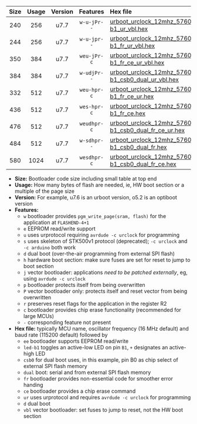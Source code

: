|Size|Usage|Version|Features|Hex file|
|:-:|:-:|:-:|:-:|:--|
|240|256|u7.7|`w-u-jPr--`|[urboot_urclock_12mhz_57600bps_led-b1_ur_vbl.hex](https://raw.githubusercontent.com/stefanrueger/urboot.hex/main/boards/urclock/fcpu_12mhz/57600_bps/urboot_urclock_12mhz_57600bps_led-b1_ur_vbl.hex)|
|244|256|u7.7|`w-u-jpr--`|[urboot_urclock_12mhz_57600bps_led-b1_fr_ur_vbl.hex](https://raw.githubusercontent.com/stefanrueger/urboot.hex/main/boards/urclock/fcpu_12mhz/57600_bps/urboot_urclock_12mhz_57600bps_led-b1_fr_ur_vbl.hex)|
|350|384|u7.7|`weu-jPr-c`|[urboot_urclock_12mhz_57600bps_ee_led-b1_fr_ce_ur_vbl.hex](https://raw.githubusercontent.com/stefanrueger/urboot.hex/main/boards/urclock/fcpu_12mhz/57600_bps/urboot_urclock_12mhz_57600bps_ee_led-b1_fr_ce_ur_vbl.hex)|
|384|384|u7.7|`w-udjPr--`|[urboot_urclock_12mhz_57600bps_led-b1_csb0_dual_ur_vbl.hex](https://raw.githubusercontent.com/stefanrueger/urboot.hex/main/boards/urclock/fcpu_12mhz/57600_bps/urboot_urclock_12mhz_57600bps_led-b1_csb0_dual_ur_vbl.hex)|
|332|512|u7.7|`weu-hpr-c`|[urboot_urclock_12mhz_57600bps_ee_led-b1_fr_ce_ur.hex](https://raw.githubusercontent.com/stefanrueger/urboot.hex/main/boards/urclock/fcpu_12mhz/57600_bps/urboot_urclock_12mhz_57600bps_ee_led-b1_fr_ce_ur.hex)|
|436|512|u7.7|`wes-hpr-c`|[urboot_urclock_12mhz_57600bps_ee_led-b1_fr_ce.hex](https://raw.githubusercontent.com/stefanrueger/urboot.hex/main/boards/urclock/fcpu_12mhz/57600_bps/urboot_urclock_12mhz_57600bps_ee_led-b1_fr_ce.hex)|
|476|512|u7.7|`weudhpr-c`|[urboot_urclock_12mhz_57600bps_ee_led-b1_csb0_dual_fr_ce_ur.hex](https://raw.githubusercontent.com/stefanrueger/urboot.hex/main/boards/urclock/fcpu_12mhz/57600_bps/urboot_urclock_12mhz_57600bps_ee_led-b1_csb0_dual_fr_ce_ur.hex)|
|484|512|u7.7|`w-sdhpr--`|[urboot_urclock_12mhz_57600bps_led-b1_csb0_dual_fr.hex](https://raw.githubusercontent.com/stefanrueger/urboot.hex/main/boards/urclock/fcpu_12mhz/57600_bps/urboot_urclock_12mhz_57600bps_led-b1_csb0_dual_fr.hex)|
|580|1024|u7.7|`wesdhpr-c`|[urboot_urclock_12mhz_57600bps_ee_led-b1_csb0_dual_fr_ce.hex](https://raw.githubusercontent.com/stefanrueger/urboot.hex/main/boards/urclock/fcpu_12mhz/57600_bps/urboot_urclock_12mhz_57600bps_ee_led-b1_csb0_dual_fr_ce.hex)|

- **Size:** Bootloader code size including small table at top end
- **Usage:** How many bytes of flash are needed, ie, HW boot section or a multiple of the page size
- **Version:** For example, u7.6 is an urboot version, o5.2 is an optiboot version
- **Features:**
  + `w` bootloader provides `pgm_write_page(sram, flash)` for the application at `FLASHEND-4+1`
  + `e` EEPROM read/write support
  + `u` uses urprotocol requiring `avrdude -c urclock` for programming
  + `s` uses skeleton of STK500v1 protocol (deprecated); `-c urclock` and `-c arduino` both work
  + `d` dual boot (over-the-air programming from external SPI flash)
  + `h` hardware boot section: make sure fuses are set for reset to jump to boot section
  + `j` vector bootloader: applications *need to be patched externally*, eg, using `avrdude -c urclock`
  + `p` bootloader protects itself from being overwritten
  + `P` vector bootloader only: protects itself and reset vector from being overwritten
  + `r` preserves reset flags for the application in the register R2
  + `c` bootloader provides chip erase functionality (recommended for large MCUs)
  + `-` corresponding feature not present
- **Hex file:** typically MCU name, oscillator frequency (16 MHz default) and baud rate (115200 default) followed by
  + `ee` bootloader supports EEPROM read/write
  + `led-b1` toggles an active-low LED on pin `B1`, `+` designates an active-high LED
  + `csb0` for dual boot uses, in this example, pin B0 as chip select of external SPI flash memory
  + `dual` boot: serial and from external SPI flash memory
  + `fr` bootloader provides non-essential code for smoother error handing
  + `ce` bootloader provides a chip erase command
  + `ur` uses urprotocol and requires `avrdude -c urclock` for programming
  + `d` dual boot
  + `vbl` vector bootloader: set fuses to jump to reset, not the HW boot section
